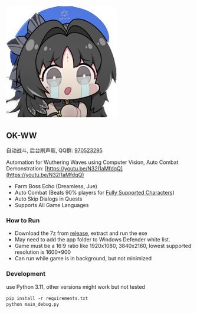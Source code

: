 # ![icon](icon.png)

## OK-WW

自动战斗, 后台刷声骸, QQ群: [970523295](https://qm.qq.com/q/qMezq2IDGU)

Automation for Wuthering Waves using Computer Vision, Auto Combat
Demonstration: [https://youtu.be/N32I1aMfdqQ](https://youtu.be/N32I1aMfdqQ)

* Farm Boss Echo (Dreamless, Jue)
* Auto Combat (Beats 90% players for [Fully Supported Characters](src/char))
* Auto Skip Dialogs in Quests
* Supports All Game Languages

### How to Run

* Download the 7z from [release](releases), extract and run the exe
* May need to add the app folder to Windows Defender white list.
* Game must be a 16:9 ratio like 1920x1080, 3840x2160, lowest supported resolution is 1600*900
* Can run while game is in background, but not minimized

### Development

use Python 3.11, other versions might work but not tested

```
pip install -r requirements.txt
python main_debug.py
```


  
